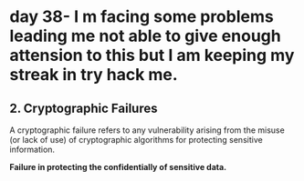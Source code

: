 # day 38- I m facing some problems leading me not able to give enough attension to this but I am keeping my streak in try hack me.


## 2. Cryptographic Failures

A cryptographic failure refers to any vulnerability arising from the misuse (or lack of use) of cryptographic algorithms for protecting sensitive information.

**Failure in protecting the confidentially of sensitive data.**